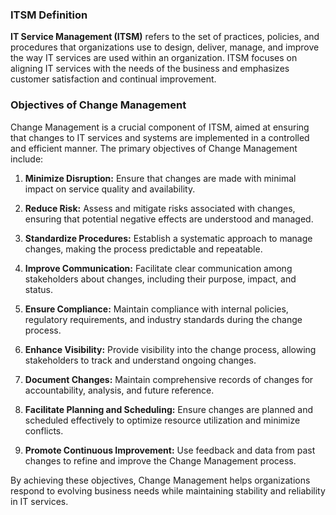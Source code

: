 ### ITSM Definition

**IT Service Management (ITSM)** refers to the set of practices, policies, and procedures that organizations use to design, deliver, manage, and improve the way IT services are used within an organization. ITSM focuses on aligning IT services with the needs of the business and emphasizes customer satisfaction and continual improvement.

### Objectives of Change Management

Change Management is a crucial component of ITSM, aimed at ensuring that changes to IT services and systems are implemented in a controlled and efficient manner. The primary objectives of Change Management include:

1. **Minimize Disruption:** Ensure that changes are made with minimal impact on service quality and availability.

2. **Reduce Risk:** Assess and mitigate risks associated with changes, ensuring that potential negative effects are understood and managed.

3. **Standardize Procedures:** Establish a systematic approach to manage changes, making the process predictable and repeatable.

4. **Improve Communication:** Facilitate clear communication among stakeholders about changes, including their purpose, impact, and status.

5. **Ensure Compliance:** Maintain compliance with internal policies, regulatory requirements, and industry standards during the change process.

6. **Enhance Visibility:** Provide visibility into the change process, allowing stakeholders to track and understand ongoing changes.

7. **Document Changes:** Maintain comprehensive records of changes for accountability, analysis, and future reference.

8. **Facilitate Planning and Scheduling:** Ensure changes are planned and scheduled effectively to optimize resource utilization and minimize conflicts.

9. **Promote Continuous Improvement:** Use feedback and data from past changes to refine and improve the Change Management process.

By achieving these objectives, Change Management helps organizations respond to evolving business needs while maintaining stability and reliability in IT services.
